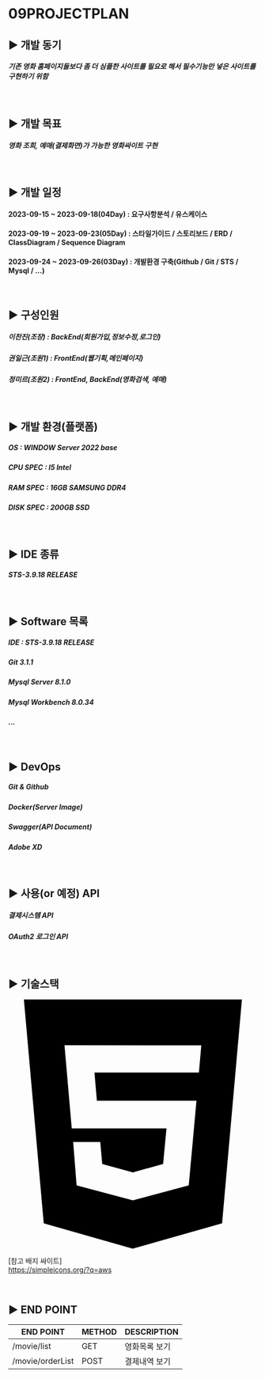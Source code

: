 09PROJECTPLAN
=

## ▶️ 개발 동기

##### 기존 영화 홈페이지들보다 좀 더 심플한 사이트를 필요로 해서 필수기능만 넣은 사이트를 구현하기 위함

<br/>

## ▶️ 개발 목표

##### 영화 조회, 예매(결제화면)가 가능한 영화싸이트 구현 
<br/>

## ▶️ 개발 일정
#### 2023-09-15 ~ 2023-09-18(04Day) : 요구사항분석 / 유스케이스  
#### 2023-09-19 ~ 2023-09-23(05Day) : 스타일가이드 / 스토리보드 / ERD / ClassDiagram / Sequence Diagram
#### 2023-09-24 ~ 2023-09-26(03Day) : 개발환경 구축(Github / Git / STS / Mysql / ...)



<br/>

## ▶️ 구성인원 

##### 이찬진(조장)  : BackEnd(회원가입,정보수정,로그인) 
##### 권일근(조원1) : FrontEnd(웹기획,메인페이지)
##### 정미르(조원2) : FrontEnd, BackEnd(영화검색, 예매)
<br/>

## ▶️ 개발 환경(플랫폼)

##### OS : WINDOW Server 2022 base
##### CPU SPEC : I5 Intel 
##### RAM SPEC : 16GB SAMSUNG DDR4
##### DISK SPEC : 200GB SSD 

<br/>

## ▶️ IDE 종류

##### STS-3.9.18 RELEASE 
<br/>

## ▶️ Software 목록

##### IDE : STS-3.9.18 RELEASE
##### Git 3.1.1
##### Mysql Server 8.1.0
##### Mysql Workbench 8.0.34
##### ...
<br/>

## ▶️ DevOps 

##### Git & Github
##### Docker(Server Image)
##### Swagger(API Document)
##### Adobe XD
<br/>



## ▶️ 사용(or 예정) API

##### 결제시스템 API
##### OAuth2 로그인 API

<br/>

## ▶️ 기술스택


<svg role="img" viewBox="0 0 24 24" xmlns="http://www.w3.org/2000/svg"><title>HTML5</title><path d="M1.5 0h21l-1.91 21.563L11.977 24l-8.564-2.438L1.5 0zm7.031 9.75l-.232-2.718 10.059.003.23-2.622L5.412 4.41l.698 8.01h9.126l-.326 3.426-2.91.804-2.955-.81-.188-2.11H6.248l.33 4.171L12 19.351l5.379-1.443.744-8.157H8.531z"/></svg>

[참고 배지 싸이트] <br/>
https://simpleicons.org/?q=aws <br/>



<br/>

## ▶️ END POINT 

|END POINT|METHOD|DESCRIPTION|
|------|---|---|
|/movie/list|GET| 영화목록 보기
|/movie/orderList|POST| 결제내역 보기
<br/>







